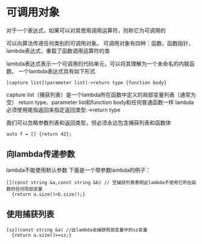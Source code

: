 # 可调用对象
对于一个表达式，如果可以对其使用调用运算符，则称它为可调用的

可以向算法传递任何类别的可调用对象。
可调用对象有四种：函数，函数指针，lambda表达式，重载了函数调用运算符的类

lambda表达式表示一个可调用的代码单元，可以将其理解为一个未命名的内联函数。
一个lambda表达式具有如下形式
```
[capture list](parameter list)->return type {function body}
```
capture list（捕获列表）是一个lambda所在函数中定义的局部变量列表（通常为空）
return type、parameter list和function body和任何普通函数一样
lambda必须使用尾指返回来指定返回类型:->return type

我们可以忽略参数列表和返回类型，但必须永远包含捕获列表和函数体
```
auto f = [] {return 42};
```

## 向lambda传递参数
lambda不能使用默认参数
下面是一个带参数lambda的例子：
```
[](const string &a,const string &b) // 空捕获列表表明此lambda不使用它所在函数的任何局部变量
  {return a.size()<b.size();}
```

## 使用捕获列表
```
[sz](const string &a) //此lambda会捕获局部变量中的sz变量
  {return a.size()>=sz;}
```
